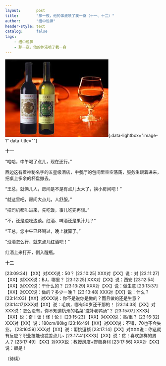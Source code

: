 ```yaml
---
layout:       post
title:        "那一夜，他的体液喷了我一身（十一、十二）"
author:       "缠中说禅"
header-style: text
catalog:      false
tags:
    - 缠中说禅
    - 那一夜，他的体液喷了我一身
---
```


[![](/img/czsc/20061006-0330.png)](/img/czsc/20061006-0330.png){:data-lightbox="image-1" data-title=""}



**十一**



“哈哈，中午喝了点儿，现在还行。” 



西边这有着神秘名字的五星级酒店，中餐厅的包间里空空荡荡，服务生跟着进来，把桌上多余的杯盘撤去。



“王总，就俩儿人，房间是不是有点儿太大了，换小房间吧！”



“就这里吧，房间大点儿，人舒服。”



“把司机都叫进来，先吃饭，事儿吃完再谈。”



“不，还是边吃边谈。红酒、啤酒还是果汁儿？”



“王总，您中午已经喝过，晚上就算了。”



“没酒怎么行，就来点儿红酒吧！”



红酒上来打开，倒入醒瓶。



**十二**



[23:09:34] 【XX】对XXX说：50？
[23:10:25] XXX对【XX】说：对
[23:11:27] 【XX】对XXX说：BJ，哪里？
[23:12:25] XXX对【XX】说：西安
[23:12:54] 【XX】对XXX说：干什么的？
[23:13:29] XXX对【XX】说：做生意
[23:13:37] 【XX】对XXX说：做的？多少一晚？
[23:13:48] XXX对【XX】说：什么？
[23:14:03]【XX】对XXX说：你不是说你是做的？而且做的还是生意？
[23:14:17]XXX对【XX】说：毛病，哪有50岁还干那的！
[23:14:38]【XX】对XXX说：怎么没有，你不知道杭州的名菜“滋补老鸭汤”？
[23:15:07] XXX对【XX】说：奇！谈！怪！论！
[23:15:23] 【XX】对XXX说：高/重？
[23:16:32] XXX对【XX】说：180cm/80kg
[23:16:49]【XX】对XXX说：不错，70也不会失业。
[23:16:59] XXX对【XX】说：甭挑逗额
[23:17:14]【XX】对XXX说：你这就有反应？职业技能也忒差点儿~
[23:17:41]XXX对【XX】说：贫！喜欢怎样的男人？
[23:17:49] 【XX】对XXX说：教授风度+野兽身材
[23:17:56] XXX对【XX】说：额是！



（待续）
